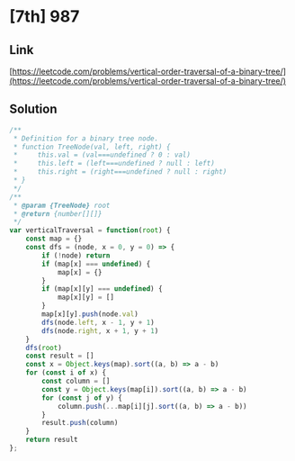 # [7th] 987

<a name="Rga1t"></a>
## Link
[https://leetcode.com/problems/vertical-order-traversal-of-a-binary-tree/](https://leetcode.com/problems/vertical-order-traversal-of-a-binary-tree/)
<a name="xZU5w"></a>
## Solution
```javascript
/**
 * Definition for a binary tree node.
 * function TreeNode(val, left, right) {
 *     this.val = (val===undefined ? 0 : val)
 *     this.left = (left===undefined ? null : left)
 *     this.right = (right===undefined ? null : right)
 * }
 */
/**
 * @param {TreeNode} root
 * @return {number[][]}
 */
var verticalTraversal = function(root) {
    const map = {}
    const dfs = (node, x = 0, y = 0) => {
        if (!node) return
        if (map[x] === undefined) {
            map[x] = {}
        }
        if (map[x][y] === undefined) {
            map[x][y] = []
        }
        map[x][y].push(node.val)
        dfs(node.left, x - 1, y + 1)
        dfs(node.right, x + 1, y + 1)
    }
    dfs(root)
    const result = []
    const x = Object.keys(map).sort((a, b) => a - b)
    for (const i of x) {
        const column = []
        const y = Object.keys(map[i]).sort((a, b) => a - b)
        for (const j of y) {
            column.push(...map[i][j].sort((a, b) => a - b))
        }
        result.push(column)
    }
    return result
};
```
